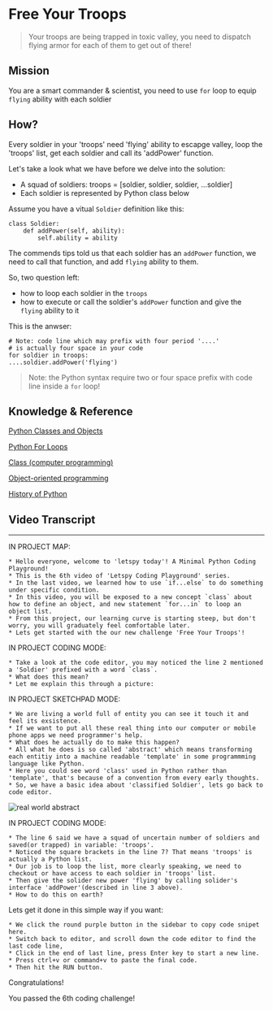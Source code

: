 # Free Your Troops

> Your troops are being trapped in toxic valley, you need to dispatch flying armor for each of them to get out of there!

## Mission

You are a smart commander & scientist, you need to use `for` loop to equip `flying` ability with each soldier

## How?

Every soldier in your 'troops' need 'flying' ability to escapge valley, loop the 'troops' list, get each soldier and call its 'addPower' function.

Let's take a look what we have before we delve into the solution:

- A squad of soldiers: troops = [soldier, soldier, soldier, ...soldier]
- Each soldier is represented by Python class below

Assume you have a vitual `Soldier` definition like this:

```
class Soldier:
    def addPower(self, ability):
        self.ability = ability
```

The commends tips told us that each soldier has an `addPower` function, we need to call that function, and add `flying` ability to them.

So, two question left:

- how to loop each soldier in the `troops`
- how to execute or call the soldier's `addPower` function and give the `flying` ability to it


This is the anwser:

```
# Note: code line which may prefix with four period '....' 
# is actually four space in your code
for soldier in troops:
....soldier.addPower('flying')
```

> Note: the Python syntax require two or four space prefix with code line inside a `for` loop!


## Knowledge & Reference

[Python Classes and Objects](https://www.w3schools.com/python/python_classes.asp)

[Python For Loops](https://www.w3schools.com/python/python_for_loops.asp)

[Class (computer programming)](https://en.wikipedia.org/wiki/Class_(computer_programming))

[Object-oriented programming](https://en.wikipedia.org/wiki/Object-oriented_programming)

[History of Python](https://en.wikipedia.org/wiki/History_of_Python)

## Video Transcript

----

IN PROJECT MAP:

```
* Hello everyone, welcome to 'letspy today'! A Minimal Python Coding Playground!
* This is the 6th video of 'Letspy Coding Playground' series.
* In the last video, we learned how to use `if...else` to do something under specific condition.
* In this video, you will be exposed to a new concept `class` about how to define an object, and new statement `for...in` to loop an object list.
* From this project, our learning curve is starting steep, but don't worry, you will graduately feel comfortable later.
* Lets get started with the our new challenge 'Free Your Troops'!
```

IN PROJECT CODING MODE:

```
* Take a look at the code editor, you may noticed the line 2 mentioned a 'Soldier' prefixed with a word `class`.
* What does this mean? 
* Let me explain this through a picture:
```

IN PROJECT SKETCHPAD MODE:

```
* We are living a world full of entity you can see it touch it and feel its exsistence.
* If we want to put all these real thing into our computer or mobile phone apps we need programmer's help.
* What does he actually do to make this happen?
* All what he does is so called 'abstract' which means transforming each entitiy into a machine readable 'template' in some programmming language like Python.
* Here you could see word 'class' used in Python rather than 'template', that's because of a convention from every early thoughts.
* So, we have a basic idea about 'classified Soldier', lets go back to code editor.
```

![real world abstract](/assets/video/realworld_abstract.png)

IN PROJECT CODING MODE:

```
* The line 6 said we have a squad of uncertain number of soldiers and saved(or trapped) in variable: 'troops'.
* Noticed the square brackets in the line 7? That means 'troops' is actually a Python list.
* Our job is to loop the list, more clearly speaking, we need to checkout or have access to each soldier in 'troops' list.
* Then give the solider new power 'flying' by calling solider's interface 'addPower'(described in line 3 above).
* How to do this on earth?
```

Lets get it done in this simple way if you want:

```
* We click the round purple button in the sidebar to copy code snipet here.
* Switch back to editor, and scroll down the code editor to find the last code line,
* Click in the end of last line, press Enter key to start a new line.
* Press ctrl+v or command+v to paste the final code.
* Then hit the RUN button.
```

Congratulations! 

You passed the 6th coding challenge!